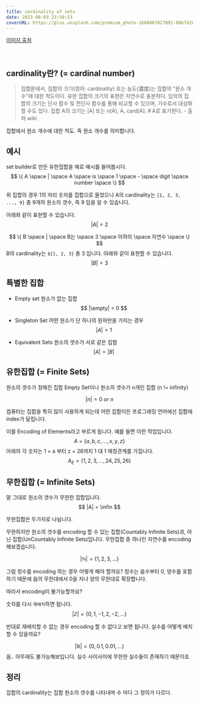 ```yaml
---
title: cardinality of sets
date: 2023-08-03 23:50:53
coverURL: https://plus.unsplash.com/premium_photo-1668487827091-80bfd26b15a9?ixlib=rb-4.0.3&ixid=M3wxMjA3fDB8MHxwaG90by1wYWdlfHx8fGVufDB8fHx8fA%3D%3D&auto=format&fit=crop&w=1712&q=80
---
```

<a href="https://plus.unsplash.com/premium_photo-1668487827091-80bfd26b15a9?ixlib=rb-4.0.3&ixid=M3wxMjA3fDB8MHxwaG90by1wYWdlfHx8fGVufDB8fHx8fA%3D%3D&auto=format&fit=crop&w=1712&q=80">이미지 출처</a>
<br />
<br />
<br />

## cardinality란? (= cardinal number)

> 집합론에서, 집합의 크기(영어: cardinality) 또는 농도(濃度)는 집합의 "원소 개수"에 대한 척도이다. 유한 집합의 크기의 표현은 자연수로 충분하다. 임의의 집합의 크기는 단사 함수 및 전단사 함수를 통해 비교할 수 있으며, 기수로서 대상화할 수도 있다. 집합 A의 크기는 |A| 또는 n(A), A, card(A), # A로 표기한다. - 출처 wiki

집합에서 원소 개수에 대한 척도. 즉 원소 개수를 의미합니다.

## 예시

set builder로 만든 유한집합을 예로 예시를 들어봅시다.
$$
\{ A \space | \space A \space is \space 1 \space - \space digit \space number \space \}
$$

위 집합의 경우 1의 자리 숫자를 집합으로 들었으니
A의 cardinality는 `{1, 2, 3, ..., 9}` 총 9개의 원소의 갯수, 즉 9 임을 알 수 있습니다.

아래와 같이 표현할 수 있습니다.
$$
|A| = 2
$$

$$
\{ B \space | \space B는 \space 3 \space 이하의 \space 자연수 \space \}
$$
B의 cardinality는 `${1, 2, 3}` 총 3 입니다.
아래와 같이 표현할 수 있습니다.
$$
|B| = 3
$$

## 특별한 집합

- Empty set
원소가 없는 집합
$$
|\empty| = 0
$$

- Singleton Set
어떤 원소가 단 하나의 원자만을 가지는 경우
$$
|A| = 1
$$

- Equivalent Sets
원소의 갯수가 서로 같은 집합
$$
|A| = |B|
$$

## 유한집합 (= Finite Sets)
원소의 갯수가 정해진 집합 Empty Set이나 원소의 갯수가 n개인 집합
(n != infinity)

$$
|n| = 0\ or\ n
$$

컴퓨터는 집합을 특히 많이 사용하게 되는데 어떤 집합이든
프로그래밍 언어에선 집합에 index가 달립니다.

이를 Encoding of Elements라고 부르게 됩니다.
예를 들면 이런 작업입니다.
$$
A\ =\ \{a,b,c, \dots,x,y,z\}
$$
아래의 각 숫자는 1 = a 부터 z = 26까지 1 대 1 매칭관계를 가집니다.
$$
A_E=\{1,2,3,\dots,24,25,26\}
$$

## 무한집합 (= Infinite Sets)

말 그대로 원소의 갯수가 무한한 집합입니다.
$$
|A| = \infin
$$

무한집합은 두가지로 나뉩니다.

무한하지만 원소의 갯수를 encoding 할 수 있는 집합(Countably Infinite Sets)과, 아닌 집합(UnCountably Infinite Sets)입니다.
무한집합 중 하나인 자연수를 encoding해보겠습니다.

$$
|\mathbb{N}| = \{1, 2, 3, \dots\}
$$

그럼 정수를 encoding 하는 경우 어떻게 해야 할까요?
정수는 음수부터 0, 양수를 포함하기 때문에 음의 무한대에서 0을 지나 양의 무한대로 확장합니다.

따라서 encoding이 불가능할까요?

숫자를 다시 `재배치`하면 됩니다.
$$
|\mathbb{Z}| = \{0,1,-1,2,-2,\dots\}
$$

반대로 재배치할 수 없는 경우 encoding 할 수 없다고 보면 됩니다.
실수를 어떻게 배치할 수 있을까요?

$$
|\mathbb{R}| = \{0,0.1,0.01,\dots\}
$$
음.. 아무래도 불가능해보입니다. 실수 사이사이에 무한한 실수들이 존재하기 때문이죠


## 정리

집합의 cardinality는 집합 원소의 갯수를 나타내며
수 마다 그 정의가 다르다.